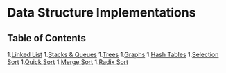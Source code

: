# Data Structure Implementations

## Table of Contents

1.[Linked List]()
1.[Stacks & Queues]()
1.[Trees]()
1.[Graphs]()
1.[Hash Tables]()
1.[Selection Sort]()
1.[Quick Sort]()
1.[Merge Sort]()
1.[Radix Sort]()